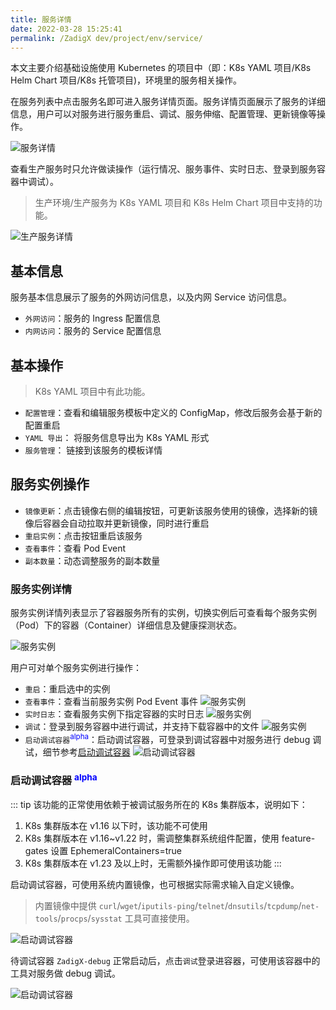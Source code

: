 ```yaml
---
title: 服务详情
date: 2022-03-28 15:25:41
permalink: /ZadigX dev/project/env/service/
---
```


本文主要介绍基础设施使用 Kubernetes 的项目中（即：K8s YAML 项目/K8s Helm Chart 项目/K8s 托管项目)，环境里的服务相关操作。

在服务列表中点击服务名即可进入服务详情页面。服务详情页面展示了服务的详细信息，用户可以对服务进行服务重启、调试、服务伸缩、配置管理、更新镜像等操作。

![服务详情](../../../_images/service_detail.png)

查看生产服务时只允许做读操作（运行情况、服务事件、实时日志、登录到服务容器中调试）。

> 生产环境/生产服务为 K8s YAML 项目和 K8s Helm Chart 项目中支持的功能。

![生产服务详情](../../../_images/prod_env_service_detail.png)
	
## 基本信息
服务基本信息展示了服务的外网访问信息，以及内网 Service 访问信息。

- `外网访问`：服务的 Ingress 配置信息
- `内网访问`：服务的 Service 配置信息

## 基本操作
> K8s YAML 项目中有此功能。

- `配置管理`：查看和编辑服务模板中定义的 ConfigMap，修改后服务会基于新的配置重启
- `YAML 导出`： 将服务信息导出为 K8s YAML 形式
- `服务管理`： 链接到该服务的模板详情

## 服务实例操作
- `镜像更新`：点击镜像右侧的编辑按钮，可更新该服务使用的镜像，选择新的镜像后容器会自动拉取并更新镜像，同时进行重启
- `重启实例`：点击按钮重启该服务
- `查看事件`：查看 Pod Event
- `副本数量`：动态调整服务的副本数量

### 服务实例详情

服务实例详情列表显示了容器服务所有的实例，切换实例后可查看每个服务实例（Pod）下的容器（Container）详细信息及健康探测状态。

![服务实例](../../../_images/service_detail_1.png)

用户可对单个服务实例进行操作：

- `重启`：重启选中的实例
- `查看事件`：查看当前服务实例 Pod Event 事件
![服务实例](../../../_images/show_pod_event.png)
- `实时日志`：查看服务实例下指定容器的实时日志
![服务实例](../../../_images/show_k8s_service_log.png)
- `调试`：登录到服务容器中进行调试，并支持下载容器中的文件
![服务实例](../../../_images/exec_to_pod.png)
- `启动调试容器`<sup style='color: blue'>alpha</sup>：启动调试容器，可登录到调试容器中对服务进行 debug 调试，细节参考[启动调试容器](#启动调试容器-alpha)
![启动调试容器](../../../_images/zadig_debug_1.png)

### 启动调试容器 <sup style='color: blue'>alpha</sup>

::: tip
该功能的正常使用依赖于被调试服务所在的 K8s 集群版本，说明如下：

1. K8s 集群版本在 v1.16 以下时，该功能不可使用
2. K8s 集群版本在 v1.16~v1.22 时，需调整集群系统组件配置，使用 feature-gates 设置 EphemeralContainers=true
3. K8s 集群版本在 v1.23 及以上时，无需额外操作即可使用该功能
:::

启动调试容器，可使用系统内置镜像，也可根据实际需求输入自定义镜像。
> 内置镜像中提供 `curl`/`wget`/`iputils-ping`/`telnet`/`dnsutils`/`tcpdump`/`net-tools`/`procps`/`sysstat` 工具可直接使用。

![启动调试容器](../../../_images/zadig_debug_2.png)

待调试容器 `ZadigX-debug` 正常启动后，点击`调试`登录进容器，可使用该容器中的工具对服务做 debug 调试。

![启动调试容器](../../../_images/zadig_debug_3.png)

